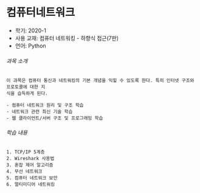 # 컴퓨터네트워크
* 학기: 2020-1
* 사용 교재: 컴퓨터 네트워킹 - 하향식 접근(7판)
* 언어: Python

###### 과목 소개
```
이 과목은 컴퓨터 통신과 네트워킹의 기본 개념을 익힐 수 있도록 한다. 특히 인터넷 구조와 프로토콜에 대한 지
식을 습득하게 된다.

- 컴퓨터 네트워크 원리 및 구조 학습 
- 네트워크 관련 최신 기술 학습 
- 웹 클라이언트/서버 구조 및 프로그래밍 학습
```

###### 학습 내용
```
1. TCP/IP 5계층
2. Wireshark 사용법
3. 혼잡 제어 알고리즘
4. 무선 네트워크
5. 컴퓨터 네트워크 보안
6. 멀티미디어 네트워킹
```

